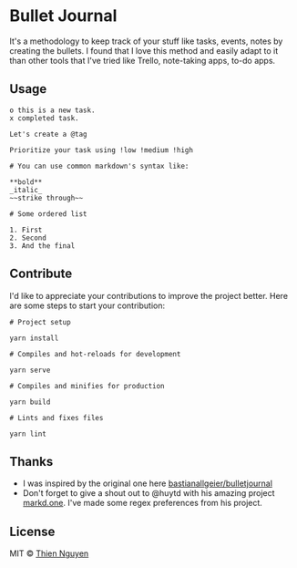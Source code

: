 # Bullet Journal

It's a methodology to keep track of your stuff like tasks, events, notes by creating the bullets. I found that I love this method and easily adapt to it than other tools that I've tried like Trello, note-taking apps, to-do apps.

## Usage

```
o this is a new task.
x completed task.

Let's create a @tag

Prioritize your task using !low !medium !high

# You can use common markdown's syntax like:

**bold**
_italic_
~~strike through~~

# Some ordered list

1. First
2. Second
3. And the final
```

## Contribute

I'd like to appreciate your contributions to improve the project better. Here are some steps to start your contribution:

```
# Project setup

yarn install

# Compiles and hot-reloads for development

yarn serve

# Compiles and minifies for production

yarn build

# Lints and fixes files

yarn lint
```

## Thanks

- I was inspired by the original one here [bastianallgeier/bulletjournal](https://github.com/bastianallgeier/bulletjournal)
- Don't forget to give a shout out to @huytd with his amazing project [markd.one](https://github.com/huytd/markd.one). I've made some regex preferences from his project.

## License

MIT © [Thien Nguyen](https://thien.dev)